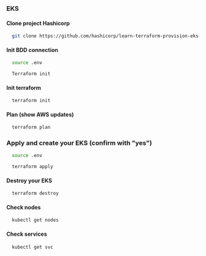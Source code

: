 
### EKS
   
#### Clone project Hashicorp
   
```bash
  git clone https://github.com/hashicorp/learn-terraform-provision-eks-cluster.git
```

#### Init BDD connection
   
```bash
  source .env
```
```bash
  Terraform init
```
#### Init terraform
   
```bash
  terraform init
```
#### Plan (show AWS updates)
   
```bash
  terraform plan
```
### Apply and create your EKS (confirm with "yes")

```bash
  source .env
```
```bash
  terraform apply
```
#### Destroy your EKS
   
```bash
  terraform destroy
```
#### Check nodes
   
```bash
  kubectl get nodes
```

#### Check services
   
```bash
  kubectl get svc
```

